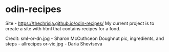 # odin-recipes 
Site - https://thechrisja.github.io/odin-recipes/
My current project is to create a site with html that contains recipes for a food.

Credit:
sml-or-dn.jpg - Sharon McCuthceon
Doughnut pic, ingredients, and steps - allrecipes
or-vic.jpg - Daria Shevtsova
